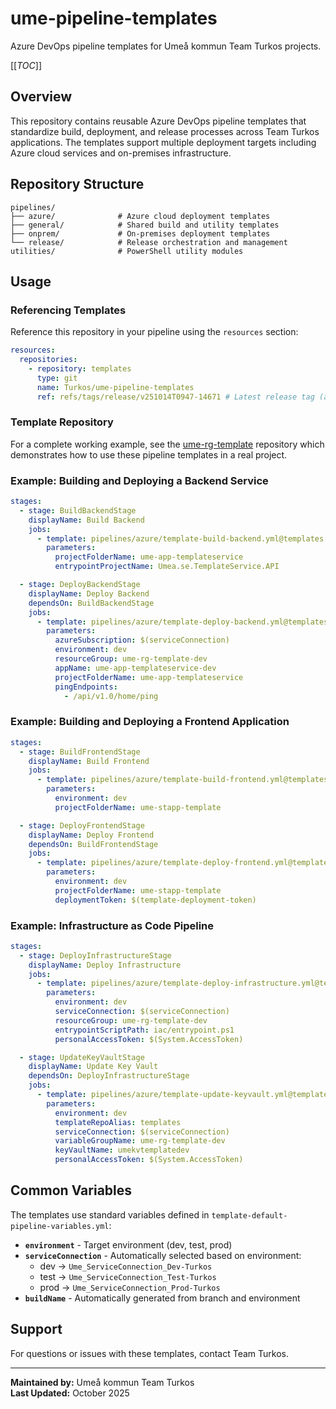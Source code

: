 # ume-pipeline-templates

Azure DevOps pipeline templates for Umeå kommun Team Turkos projects.

[[_TOC_]]

## Overview

This repository contains reusable Azure DevOps pipeline templates that standardize build, deployment, and release processes across Team Turkos applications. The templates support multiple deployment targets including Azure cloud services and on-premises infrastructure.

## Repository Structure

```
pipelines/
├── azure/              # Azure cloud deployment templates
├── general/            # Shared build and utility templates
├── onprem/             # On-premises deployment templates
└── release/            # Release orchestration and management
utilities/              # PowerShell utility modules
```

## Usage

### Referencing Templates

Reference this repository in your pipeline using the `resources` section:

```yaml
resources:
  repositories:
    - repository: templates
      type: git
      name: Turkos/ume-pipeline-templates
      ref: refs/tags/release/v251014T0947-14671 # Latest release tag (any branch/tag can be referenced)
```

### Template Repository

For a complete working example, see the [ume-rg-template](https://github.com/kommun-umea/ume-rg-template) repository which demonstrates how to use these pipeline templates in a real project.

### Example: Building and Deploying a Backend Service

```yaml
stages:
  - stage: BuildBackendStage
    displayName: Build Backend
    jobs:
      - template: pipelines/azure/template-build-backend.yml@templates
        parameters:
          projectFolderName: ume-app-templateservice
          entrypointProjectName: Umea.se.TemplateService.API

  - stage: DeployBackendStage
    displayName: Deploy Backend
    dependsOn: BuildBackendStage
    jobs:
      - template: pipelines/azure/template-deploy-backend.yml@templates
        parameters:
          azureSubscription: $(serviceConnection)
          environment: dev
          resourceGroup: ume-rg-template-dev
          appName: ume-app-templateservice-dev
          projectFolderName: ume-app-templateservice
          pingEndpoints:
            - /api/v1.0/home/ping
```

### Example: Building and Deploying a Frontend Application

```yaml
stages:
  - stage: BuildFrontendStage
    displayName: Build Frontend
    jobs:
      - template: pipelines/azure/template-build-frontend.yml@templates
        parameters:
          environment: dev
          projectFolderName: ume-stapp-template

  - stage: DeployFrontendStage
    displayName: Deploy Frontend
    dependsOn: BuildFrontendStage
    jobs:
      - template: pipelines/azure/template-deploy-frontend.yml@templates
        parameters:
          environment: dev
          projectFolderName: ume-stapp-template
          deploymentToken: $(template-deployment-token)
```

### Example: Infrastructure as Code Pipeline

```yaml
stages:
  - stage: DeployInfrastructureStage
    displayName: Deploy Infrastructure
    jobs:
      - template: pipelines/azure/template-deploy-infrastructure.yml@templates
        parameters:
          environment: dev
          serviceConnection: $(serviceConnection)
          resourceGroup: ume-rg-template-dev
          entrypointScriptPath: iac/entrypoint.ps1
          personalAccessToken: $(System.AccessToken)

  - stage: UpdateKeyVaultStage
    displayName: Update Key Vault
    dependsOn: DeployInfrastructureStage
    jobs:
      - template: pipelines/azure/template-update-keyvault.yml@templates
        parameters:
          environment: dev
          templateRepoAlias: templates
          serviceConnection: $(serviceConnection)
          variableGroupName: ume-rg-template-dev
          keyVaultName: umekvtemplatedev
          personalAccessToken: $(System.AccessToken)
```

## Common Variables

The templates use standard variables defined in `template-default-pipeline-variables.yml`:

- **`environment`** - Target environment (dev, test, prod)
- **`serviceConnection`** - Automatically selected based on environment:
  - dev → `Ume_ServiceConnection_Dev-Turkos`
  - test → `Ume_ServiceConnection_Test-Turkos`
  - prod → `Ume_ServiceConnection_Prod-Turkos`
- **`buildName`** - Automatically generated from branch and environment

## Support

For questions or issues with these templates, contact Team Turkos.

---

**Maintained by:** Umeå kommun Team Turkos\
**Last Updated:** October 2025
